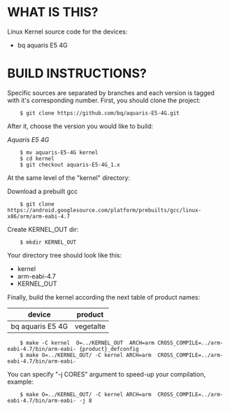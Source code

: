 WHAT IS THIS?
=============

Linux Kernel source code for the devices:
* bq aquaris E5 4G


BUILD INSTRUCTIONS?
===================

Specific sources are separated by branches and each version is tagged with it's corresponding number. First, you should
clone the project:

        $ git clone https://github.com/bq/aquaris-E5-4G.git

After it, choose the version you would like to build:

*Aquaris E5 4G*

        $ mv aquaris-E5-4G kernel
        $ cd kernel
        $ git checkout aquaris-E5-4G_1.x

At the same level of the "kernel" directory:

Download a prebuilt gcc

        $ git clone https://android.googlesource.com/platform/prebuilts/gcc/linux-x86/arm/arm-eabi-4.7

Create KERNEL_OUT dir:

        $ mkdir KERNEL_OUT   
Your directory tree should look like this:
* kernel
* arm-eabi-4.7
* KERNEL_OUT

Finally, build the kernel according the next table of product names:

| device                                                                                | product                                                               |
| --------------------------|-------------------------|
| bq aquaris E5 4G                                      | vegetalte                                      |


        $ make -C kernel  O=../KERNEL_OUT  ARCH=arm CROSS_COMPILE=../arm-eabi-4.7/bin/arm-eabi- {product}_defconfig
        $ make O=../KERNEL_OUT/ -C kernel ARCH=arm  CROSS_COMPILE=../arm-eabi-4.7/bin/arm-eabi-                       
    
You can specify "-j CORES" argument to speed-up your compilation, example:

        $ make O=../KERNEL_OUT/ -C kernel ARCH=arm  CROSS_COMPILE=../arm-eabi-4.7/bin/arm-eabi- -j 8
